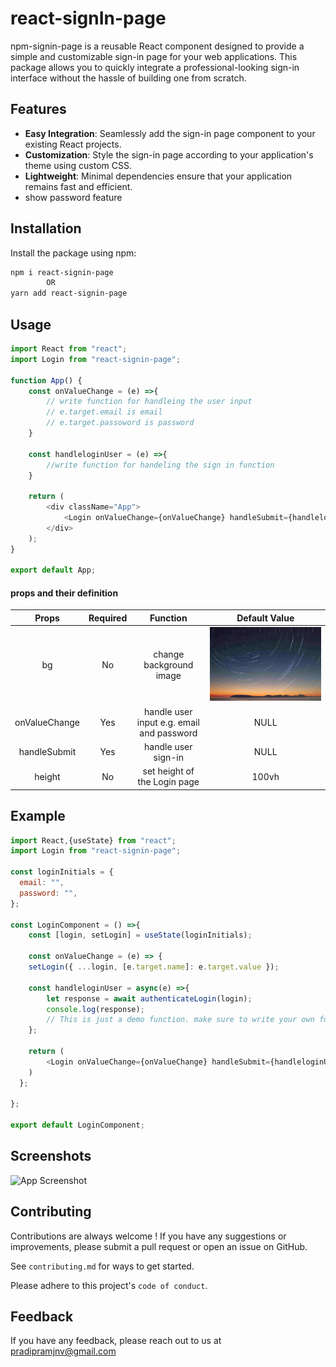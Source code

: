 
# react-signIn-page
npm-signin-page is a reusable React component designed to provide a simple and customizable sign-in page for your web applications. This package allows you to quickly integrate a professional-looking sign-in interface without the hassle of building one from scratch.






## Features

- **Easy Integration**: Seamlessly add the sign-in page component to your existing React projects.
- **Customization**: Style the sign-in page according to your application's theme using custom CSS.
- **Lightweight**: Minimal dependencies ensure that your application remains fast and efficient.
- show password feature


## Installation
Install the package using npm:

```bash
npm i react-signin-page
        OR
yarn add react-signin-page
``` 

## Usage

```javascript
import React from "react";
import Login from "react-signin-page";

function App() {
    const onValueChange = (e) =>{
        // write function for handleing the user input
        // e.target.email is email
        // e.target.passoword is password
    }

    const handleloginUser = (e) =>{
        //write function for handeling the sign in function
    }

    return (
        <div className="App">
            <Login onValueChange={onValueChange} handleSubmit={handleloginUser}/>
        </div>
    );
}

export default App;
```
#### props and their definition
|Props|Required|Function|Default Value|
|:---:|:------:|:------:|:------------:|
|bg|No|change background image|![image](src/assets/images/bg.jpg)|
|onValueChange|Yes|handle user input e.g. email and password|NULL|
|handleSubmit|Yes|handle user sign-in|NULL|
|height|No|set height of the Login page|100vh| 


## Example

```javascript
import React,{useState} from "react";
import Login from "react-signin-page";

const loginInitials = {
  email: "",
  password: "",
};

const LoginComponent = () =>{
    const [login, setLogin] = useState(loginInitials);

    const onValueChange = (e) => {
    setLogin({ ...login, [e.target.name]: e.target.value });

    const handleloginUser = async(e) =>{
        let response = await authenticateLogin(login);
        console.log(response);
        // This is just a demo function. make sure to write your own function according to your requirements.
    };

    return (
        <Login onValueChange={onValueChange} handleSubmit={handleloginUser}/>
    )
  };

};

export default LoginComponent;
```


## Screenshots

![App Screenshot](https://res.cloudinary.com/do1a50mmk/image/upload/fl_preserve_transparency/v1718000819/Screenshot_2024-06-10_114320_tvvvux.jpg?_s=public-apps)


## Contributing

Contributions are always welcome ! If you have any suggestions or improvements, please submit a pull request or open an issue on GitHub.

See `contributing.md` for ways to get started.

Please adhere to this project's `code of conduct`.


## Feedback

If you have any feedback, please reach out to us at pradipramjnv@gmail.com


